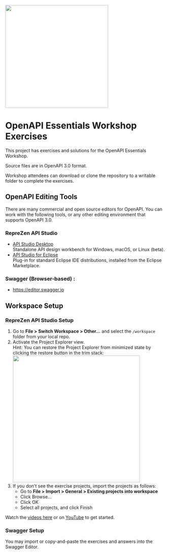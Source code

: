 <a href="https://www.RepreZen.com/OpenAPI"><img src="https://www.reprezen.com/hubfs/RepreZen_logo_no_trademark-(RGB-1024w).png" width="324"/></a>
# OpenAPI Essentials Workshop Exercises
This project has exercises and solutions for the  OpenAPI Essentials Workshop. 

Source files are in OpenAPI 3.0 format.

Workshop attendees can download or clone the repository to a writable folder to complete the exercises. 

## OpenAPI Editing Tools

There are many commercial and open source editors for OpenAPI. You can work with the following tools, or any other editing environment that supports OpenAPI 3.0.

### RepreZen API Studio
* [API Studio Desktop](https://www.RepreZen.com/trial-offer)<br/>Standalone API design workbench for Windows, macOS, or Linux (beta).
* [API Studio for Eclipse](https://marketplace.eclipse.org/content/reprezen-api-studio)<br/>Plug-in for standard Eclipse IDE distributions, installed from the Eclipse Marketplace.

### Swagger (Browser-based) :
* https://editor.swagger.io

## Workspace Setup

### RepreZen API Studio Setup
1. Go to **File > Switch Workspace > Other...** and select the `/workspace` folder from your local repo.
2. Activate the Project Explorer view.<br/>Hint: You can restore the Project Explorer from minimized state by clicking the restore button in the trim stack: <img src="https://www.reprezen.com/hubfs/Project%20Explorer%20Trim%20Stack.png" width="400" />
3. If you don't see the exercise projects, import the projects as follows:
    * Go to **File > Import > General > Existing projects into workspace**
    * Click Browse...
    * Click OK
    * Select all projects, and click Finish

Watch the [videos here](https://products.reprezen.com/misc/getting_started_oas.html) or on [YouTube](https://www.youtube.com/watch?v=aYYChcU2oJI&list=PLLMXvAoF1MNYQUezbEEEFfL5Lt8EXTOSg) to get started.

### Swagger Setup

You may import or copy-and-paste the exercises and answers into the Swagger Editor.
